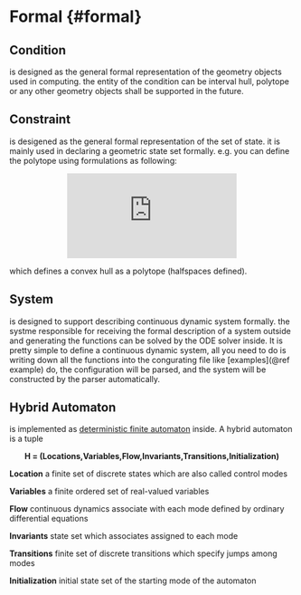 # Formal {#formal}

## Condition

is designed as the general formal representation of the geometry
objects used in computing. the entity of the condition can be interval hull, polytope or any other geometry objects shall be supported in the future.

## Constraint

is desigened as the general formal representation of the set of
state. it is mainly used in declaring a geometric state set formally. e.g. you
can define the polytope using formulations as following:

<div style="text-align: center;">

![constraint_equation](http://latex.codecogs.com/svg.latex?%5Cleft%5C%7B%20%5Cbegin%7Barray%7D%7Brcl%7D%20A_%7B0%7D%20%5Ccdot%20x%20%26&plus;%20%5C%20%5C%20b_%7B0%7D%20%26%5Cleq%200%5C%5C%20A_%7B1%7D%20%5Ccdot%20x%20%26&plus;%20%5C%20%5C%20b_%7B1%7D%20%26%5Cleq%200%5C%5C%20%5Cvdots%5C%5C%20A_%7Bn%7D%20%5Ccdot%20x%20%26&plus;%20%5C%20%5C%20b_%7Bn%7D%20%26%5Cleq%200%5C%5C%20%5Cend%7Barray%7D%20%5Cright.)

</div>

which defines a convex hull as a polytope (halfspaces defined).

## System

is designed to support describing continuous dynamic system formally. the systme responsible for receiving the formal description of a system outside and generating the functions can be solved by the ODE solver inside.
It is pretty simple to define a continuous dynamic system, all you need to
do is writing down all the functions into the congurating file like [examples](@ref example) do, the configuration will be parsed, and the system will be constructed by the parser automatically.

## Hybrid Automaton

is implemented as [deterministic finite automaton](https://en.wikipedia.org/w/index.php?title=Deterministic_finite_automaton&oldid=915398161) inside. A hybrid automaton is a tuple

<div style="text-align: center;">

**H = (Locations,Variables,Flow,Invariants,Transitions,Initialization)**

</div>

**Location** a finite set of discrete states which are also called control modes

**Variables** a finite ordered set of real-valued variables

**Flow** continuous dynamics associate with each mode defined by ordinary differential equations

**Invariants** state set which associates assigned to each mode

**Transitions** finite set of discrete transitions which specify jumps among modes

**Initialization** initial state set of the starting mode of the automaton